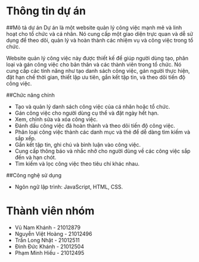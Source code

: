 # Thông tin dự án
##Mô tả dự án
Dự án là một website quản lý công việc mạnh mẽ và linh hoạt cho tổ chức và cá nhân. Nó cung cấp một giao diện trực quan và dễ sử dụng để theo dõi, quản lý và hoàn thành các nhiệm vụ và công việc trong tổ chức.

Website quản lý công việc này được thiết kế để giúp người dùng tạo, phân loại và gán công việc cho bản thân và các thành viên trong tổ chức. Nó cung cấp các tính năng như tạo danh sách công việc, gán người thực hiện, đặt hạn chế thời gian, thiết lập ưu tiên, gắn kết tập tin, và theo dõi tiến độ công việc.

##Chức năng chính
* Tạo và quản lý danh sách công việc của cá nhân hoặc tổ chức.
* Gán công việc cho người dùng cụ thể và đặt ngày hết hạn.
* Xem, chỉnh sửa và xóa công việc.
* Đánh dấu công việc đã hoàn thành và theo dõi tiến độ công việc.
* Phân loại công việc thành các danh mục và thẻ để dễ dàng tìm kiếm và sắp xếp.
* Gắn kết tập tin, ghi chú và bình luận vào công việc.
* Cung cấp thông báo và nhắc nhở cho người dùng về các công việc sắp đến và hạn chót.
* Tìm kiếm và lọc công việc theo tiêu chí khác nhau.

##Công nghệ sử dụng
* Ngôn ngữ lập trình: JavaScript, HTML, CSS.

# Thành viên nhóm
* Vũ Nam Khánh - 21012879
* Nguyễn Việt Hoàng - 21012496
* Trần Long Nhật - 21012511
* Đinh Đức Khánh - 21012504
* Phạm Minh Hiếu - 21012495